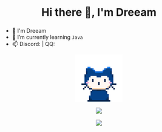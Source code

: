 <h1 align="center">Hi there 👋, I'm Dreeam</h1>
<h3 align="center"></h3>

- 🦄 I'm Dreeam
- 🌱 I’m currently learning `Java`
- 📫 Discord:  | QQ:

<p align="center"><img align="center" src="/assets/github.gif"></p>

<p align="center"><img align="center" src="https://github-readme-stats.vercel.app/api?username=Dreeam-qwq)](https://github.com/anuraghazra/github-readme-stats"></p>

<p align="center"><img align="center" src="https://count.getloli.com/get/@Dreeam-qwq"></p>
<!--
**Dreeam-qwq/Dreeam-qwq** is a ✨ _special_ ✨ repository because its `README.md` (this file) appears on your GitHub profile.

Here are some ideas to get you started:

- 🔭 I’m currently working on ...
- 🌱 I’m currently learning ...
- 👯 I’m looking to collaborate on ...
- 🤔 I’m looking for help with ...
- 💬 Ask me about ...
- 📫 How to reach me: ...
- 😄 Pronouns: ...
- ⚡ Fun fact: ...
-->
